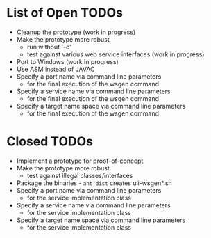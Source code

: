 List of Open TODOs
==================

* Cleanup the prototype (work in progress)
* Make the prototype more robust
    * run without '-c'
    * test against various web service interfaces (work in progress)
* Port to Windows (work in progress)
* Use ASM instead of JAVAC
* Specify a port name via command line parameters
    * for the final execution of the wsgen command
* Specify a service name via command line parameters
    * for the final execution of the wsgen command
* Specify a target name space via command line parameters
    * for the final execution of the wsgen command

Closed TODOs
============

* Implement a prototype for proof-of-concept
* Make the prototype more robust
    * test against illegal classes/interfaces
* Package the binaries - `ant dist` creates uli-wsgen*.sh
* Specify a port name via command line parameters
    * for the service implementation class
* Specify a service name via command line parameters
    * for the service implementation class
* Specify a target name space via command line parameters
    * for the service implementation class
